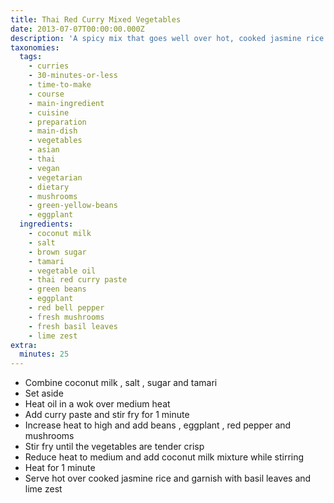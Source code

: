 ```yaml
---
title: Thai Red Curry Mixed Vegetables
date: 2013-07-07T00:00:00.000Z
description: 'A spicy mix that goes well over hot, cooked jasmine rice.'
taxonomies:
  tags:
    - curries
    - 30-minutes-or-less
    - time-to-make
    - course
    - main-ingredient
    - cuisine
    - preparation
    - main-dish
    - vegetables
    - asian
    - thai
    - vegan
    - vegetarian
    - dietary
    - mushrooms
    - green-yellow-beans
    - eggplant
  ingredients:
    - coconut milk
    - salt
    - brown sugar
    - tamari
    - vegetable oil
    - thai red curry paste
    - green beans
    - eggplant
    - red bell pepper
    - fresh mushrooms
    - fresh basil leaves
    - lime zest
extra:
  minutes: 25
---
```

 - Combine coconut milk , salt , sugar and tamari
 - Set aside
 - Heat oil in a wok over medium heat
 - Add curry paste and stir fry for 1 minute
 - Increase heat to high and add beans , eggplant , red pepper and mushrooms
 - Stir fry until the vegetables are tender crisp
 - Reduce heat to medium and add coconut milk mixture while stirring
 - Heat for 1 minute
 - Serve hot over cooked jasmine rice and garnish with basil leaves and lime zest
